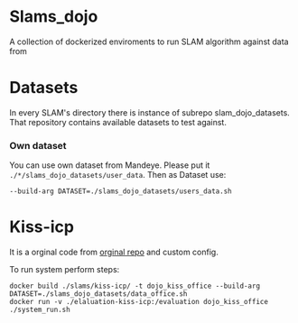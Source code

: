 # Slams_dojo
A collection of dockerized enviroments to run SLAM algorithm against data from 


# Datasets

In every SLAM's directory there is instance of subrepo slam_dojo_datasets.
That repository contains available datasets to test against.

### Own dataset
You can use own dataset from Mandeye. Please put it  `./*/slams_dojo_datasets/user_data`.
Then as Dataset use:
```
--build-arg DATASET=./slams_dojo_datasets/users_data.sh
```


# Kiss-icp

It is a orginal code from [orginal repo](https://github.com/PRBonn/kiss-icp) and custom config.

To run system perform steps:
```
docker build ./slams/kiss-icp/ -t dojo_kiss_office --build-arg DATASET=./slams_dojo_datasets/data_office.sh 
docker run -v ./elaluation-kiss-icp:/evaluation dojo_kiss_office ./system_run.sh
```
